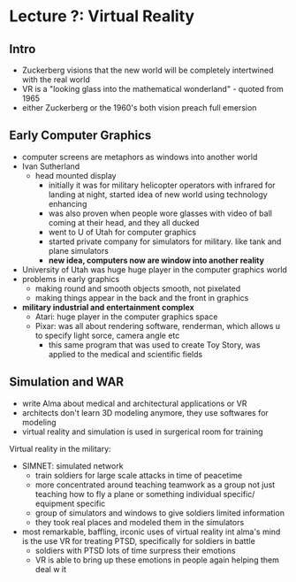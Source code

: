 # Lecture ?: Virtual Reality

## Intro

- Zuckerberg visions that the new world will be completely intertwined with
    the real world
- VR is a "looking glass into the mathematical wonderland" - quoted from 1965
- either Zuckerberg or the 1960's both vision preach full emersion

## Early Computer Graphics

- computer screens are metaphors as windows into another world
- Ivan Sutherland
    - head mounted display
        - initially it was for military helicopter operators with infrared for
            landing at night, started idea of new world using technology enhancing
        - was also proven when people wore glasses with video of ball coming at
            their head, and they all ducked
        - went to U of Utah for computer graphics
        - started private company for simulators for military. like tank and
            plane simulators
        - __new idea, computers now are window into another reality__
- University of Utah was huge huge player in the computer graphics world
- problems in early graphics
    - making round and smooth objects smooth, not pixelated
    - making things appear in the back and the front in graphics
- __military industrial and entertainment complex__
    - Atari: huge player in the computer graphics space
    - Pixar: was all about rendering software, renderman, which allows u to specify
        light sorce, camera angle etc
        - this same program that was used to create Toy Story, was applied to the
            medical and scientific fields

## Simulation and WAR

- write Alma about medical and architectural applications or VR
- architects don't learn 3D modeling anymore, they use softwares for modeling
- virtual reality and simulation is used in surgerical room for training

Virtual reality in the military:

- SIMNET: simulated network
    - train soldiers for large scale attacks in time of peacetime
    - more concentrated around teaching teamwork as a group not just teaching how
        to fly a plane or something individual specific/ equipment specific
    - group of simulators and windows to give soldiers limited information
    - they took real places and modeled them in the simulators
- most remarkable, baffling, irconic uses of virtual reality int alma's mind is
    the use VR for treating PTSD, specifically for soldiers in battle
    - soldiers with PTSD lots of time surpress their emotions
    - VR is able to bring up these emotions in people again helping them deal w it
